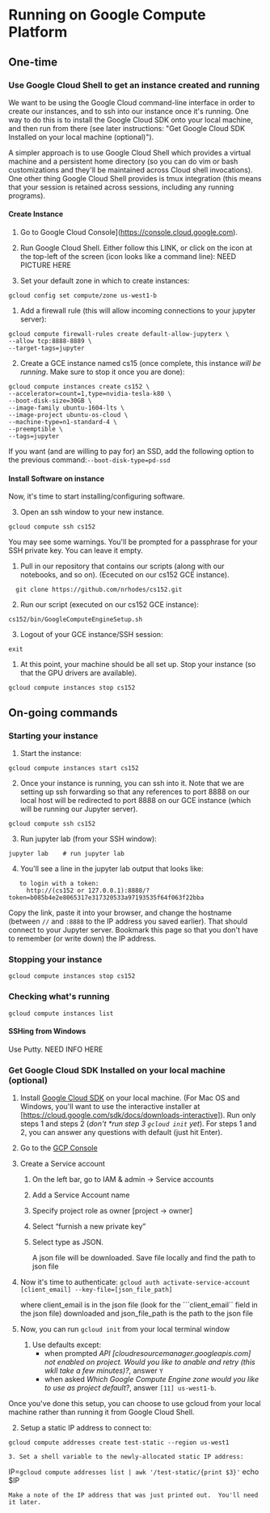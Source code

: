 # Running on Google Compute Platform

## One-time



### Use Google Cloud Shell to get an instance created and running

We want to be using the Google Cloud command-line interface in order to create our instances, and to ssh into our instance once it's running.  One way to do this is to install the Google Cloud SDK onto your local machine, and then run from there (see later instructions: "Get Google Cloud SDK Installed on your local machine (optional)").

A simpler approach is to use Google Cloud Shell which provides a virtual machine and a persistent home directory (so you can do vim or bash customizations and they'll be maintained across Cloud shell invocations). One other thing Google Cloud Shell provides is tmux integration (this means that your session is retained across sessions, including any running programs).

#### Create Instance

1. Go to Google Cloud Console](https://console.cloud.google.com).

1. Run Google Cloud Shell. Either follow this LINK, or click on the icon at the top-left of the screen (icon looks like a command line):
NEED PICTURE HERE

1. Set your default zone in which to create instances:
```
gcloud config set compute/zone us-west1-b
```

1. Add a firewall rule (this will allow incoming connections to your jupyter server):
```
gcloud compute firewall-rules create default-allow-jupyterx \
--allow tcp:8888-8889 \
--target-tags=jupyter
```
2. Create a GCE instance named cs15 (once complete, this instance *will be running*. Make sure to stop it once you are done):
```
gcloud compute instances create cs152 \
--accelerator=count=1,type=nvidia-tesla-k80 \
--boot-disk-size=30GB \
--image-family ubuntu-1604-lts \
--image-project ubuntu-os-cloud \
--machine-type=n1-standard-4 \
--preemptible \
--tags=jupyter 
```

   If you want (and are willing to pay for) an SSD, add the following option to the previous command:```
    --boot-disk-type=pd-ssd
    ```
	

#### Install Software on instance
Now, it's time to start installing/configuring software.

3. Open an ssh window to your new instance.
```
gcloud compute ssh cs152 
```
You may see some warnings.  You'll be prompted for a passphrase for your SSH private key.  You can leave it empty.

1. Pull in our repository that contains our scripts (along with our notebooks, and so on). (Ececuted  on our cs152 GCE instance).
```
  git clone https://github.com/nrhodes/cs152.git 
```

2. Run our script (executed  on our cs152 GCE instance):
```
cs152/bin/GoogleComputeEngineSetup.sh
```

3. Logout of your GCE instance/SSH session:
```
exit
```

1. At this point, your machine should be all set up.  Stop your instance (so that the GPU drivers are available).
```
gcloud compute instances stop cs152
```


## On-going commands


### Starting your instance

1. Start the instance:
```
gcloud compute instances start cs152
```

2. Once your instance is running, you can ssh into it. Note that we are setting up ssh forwarding so that any references to port 8888 on our local host will be redirected to port 8888 on our GCE instance (which will be running our Jupyter server).

```
gcloud compute ssh cs152
```

3. Run jupyter lab (from your SSH window):
```
jupyter lab    # run jupyter lab
```

4. You'll see a line in the jupyter lab output that looks like:
```Copy/paste this URL into your bowser when you connect for the first time, 
   to login with a token:
     http://(cs152 or 127.0.0.1):8888/?token=b085b4e2e8065317e317320533a97193535f64f063f22bba
```

Copy the link, paste it into your browser, and change the hostname (between ```//``` and ```:8888``` to the IP address you saved earlier). That should connect to your Jupyter server.   Bookmark this page so that you don't have to remember (or write down) the IP address.


### Stopping your instance
```
gcloud compute instances stop cs152
```

### Checking what's running
```
gcloud compute instances list
```


#### SSHing from Windows

Use Putty. NEED INFO HERE


### Get Google Cloud SDK Installed on your local machine (optional)


1. Install [Google Cloud SDK](https://cloud.google.com/sdk/install) on your local machine. (For Mac OS and Windows, you'll want to use the interactive installer at [https://cloud.google.com/sdk/docs/downloads-interactive]).  Run only steps 1 and steps 2 (_don't *run step 3 ```gcloud init``` yet_). For steps 1 and 2, you can answer any questions with default (just hit Enter).

2. Go to the [GCP Console](console.cloud.google.com) 

3. Create a Service account

    1. On the left bar, go to IAM & admin -> Service accounts
    2. Add a Service Account name
    3. Specify project role as owner [project -> owner]
    4. Select “furnish a new private key”
    5. Select type as JSON.
	
	   A json file will be downloaded. Save file locally and find the path to json file
       
3. Now it's time to authenticate:
```gcloud auth activate-service-account [client_email] --key-file=[json_file_path]```
  
    where client\_email is in the json file (look for the ```client_email`` field in the json file) downloaded and json\_file\_path is the path to the json file
		
4. Now, you can run ```gcloud init``` from your local terminal window
    1. Use defaults except:
		 * when prompted *API [cloudresourcemanager.googleapis.com] not enabled on project. Would you like to anable and retry (this wkll take a few minutes)?*, answer ```Y```
	     * when asked  *Which Google Compute Engine zone would you like to use as project default?*, answer ```[11] us-west1-b```.

Once you've done this setup, you can choose to use gcloud from your local machine rather than running it from Google Cloud Shell.


2. Setup a static IP address to connect to:
```
gcloud compute addresses create test-static --region us-west1

3. Set a shell variable to the newly-allocated static IP address:
```
IP=`gcloud compute addresses list | awk '/test-static/{print $3}'`
echo $IP
```
Make a note of the IP address that was just printed out.  You'll need it later.

```
